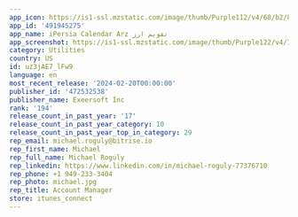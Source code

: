 ```yaml
---
app_icon: https://is1-ssl.mzstatic.com/image/thumb/Purple112/v4/68/b2/87/68b287f5-e38c-a4c9-0b50-e36bc13928d2/AppIcon-0-0-1x_U007emarketing-0-10-85-220.jpeg/1024x1024bb.png
app_id: '491945275'
app_name: iPersia Calendar Arz تقویم ارز
app_screenshot: https://is1-ssl.mzstatic.com/image/thumb/Purple122/v4/71/57/73/71577388-ddd1-fb31-ec29-5b90512797a9/517af6c3-c99b-4911-b992-a2e4b815f952_IMG_2798.PNG/1242x2688bb.png
category: Utilities
country: US
id: uz3jAE7_lFw9
language: en
most_recent_release: '2024-02-20T00:00:00'
publisher_id: '472532538'
publisher_name: Exeersoft Inc
rank: '194'
release_count_in_past_year: '17'
release_count_in_past_year_category: 10
release_count_in_past_year_top_in_category: 29
rep_email: michael.roguly@bitrise.io
rep_first_name: Michael
rep_full_name: Michael Roguly
rep_linkedin: https://www.linkedin.com/in/michael-roguly-77376710
rep_phone: +1 949-233-3404
rep_photo: michael.jpg
rep_title: Account Manager
store: itunes_connect
---
```

